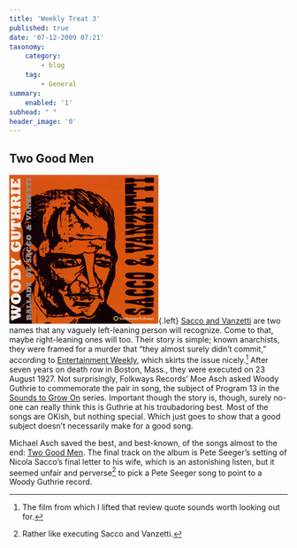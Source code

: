 ```yaml
---
title: 'Weekly Treat 3'
published: true
date: '07-12-2009 07:21'
taxonomy:
    category:
        - blog
    tag:
        - General
summary:
    enabled: '1'
subhead: " "
header_image: '0'
---
```


## Two Good Men

![Album cover artwork](SFW40060.jpg){.left} [Sacco and Vanzetti](http://saccoandvanzetti.org/) are two names that any vaguely left-leaning person will recognize. Come to that, maybe right-leaning ones will too. Their story is simple; known anarchists, they were framed for a murder that “they almost surely didn’t commit,” according to [Entertainment Weekly](https://willowpondfilms.com/filmography/sacco-and-vanzetti/), which skirts the issue nicely.[^fn1] After seven years on death row in Boston, Mass., they were executed on 23 August 1927. Not surprisingly, Folkways Records’ Moe Asch asked Woody Guthrie to commemorate the pair in song, the subject of Program 13 in the [Sounds to Grow On](https://folkways.si.edu/sounds-to-grow-on-sacco-and-vanzetti-program-13/music/podcast/smithsonian) series. Important though the story is, though, surely no-one can really think this is Guthrie at his troubadoring best. Most of the songs are OKish, but nothing special. Which just goes to show that a good subject doesn’t necessarily make for a good song.

Michael Asch saved the best, and best-known, of the songs almost to the end: [Two Good Men](Two-Good-Men.mp3). The final track on the album is Pete Seeger’s setting of Nicola Sacco’s final letter to his wife, which is an astonishing listen, but it seemed unfair and perverse[^fn2] to pick a Pete Seeger song to point to a Woody Guthrie record.

[^fn1]: The film from which I lifted that review quote sounds worth looking out for. 

[^fn2]: Rather like executing Sacco and Vanzetti. 
